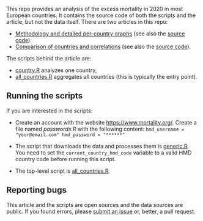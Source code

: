 This repo provides an analysis of the excess mortality in 2020 in most European countries. It contains the source code of both the scripts and the
article, but not the data itself. There are two articles in this repo:

* [Methodology and detailed per-country graphs](https://gfraiteur.github.io/mortality/detailed.html) (see also the  [source code](detailed.Rmd)).
* [Comparison of countries and correlations](https://gfraiteur.github.io/mortality/comparison.html) (see also the  [source code](comparison.Rmd)).


The scripts behind the article are:
* [country.R](country.R) analyzes one country,
* [all_countries.R](all_countries.R) aggregates all countries (this is typically the entry point).


## Running the scripts

If you are interested in the scripts:

* Create an account with the website https://www.mortality.org/. Create a file named _passwords.R_ with the following content:
        ```
        hmd_username = "your@email.com"
        hmd_password = "******"
        ```

* The script that downloads the data and processes them is [generic.R](generic.R). You need to set the `current_country_hmd_code` variable to a valid
HMD country code before running this script.

* The top-level script is [all_countries.R](all_countries.R)


## Reporting bugs
 
This article and the scripts are open sources and the data sources are public. If you found errors, please
[submit an issue](https://github.com/gfraiteur/mortality/issues) or, better, a pull request.
 
 
